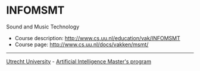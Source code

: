 # INFOMSMT
Sound and Music Technology

* Course description: http://www.cs.uu.nl/education/vak/INFOMSMT
* Course page: http://www.cs.uu.nl/docs/vakken/msmt/

---
[Utrecht University](https://www.uu.nl/en) - [Artificial Intelligence Master's program](https://www.uu.nl/masters/en/artificial-intelligence)
